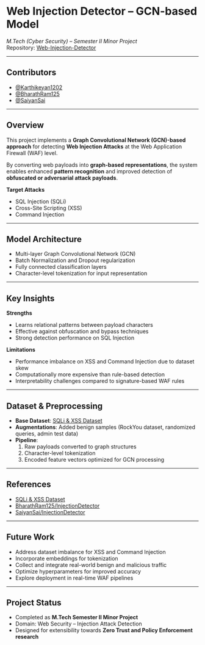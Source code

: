 # Web Injection Detector – GCN-based Model  
*M.Tech (Cyber Security) – Semester II Minor Project*  
Repository: [Web-Injection-Detector](https://github.com/Karthikeyan1202/Web-Injection-Detector)  

---

## Contributors
- [@Karthikeyan1202](https://github.com/Karthikeyan1202)  
- [@BharathRam125](https://github.com/BharathRam125)  
- [@SaiyanSai](https://github.com/SaiyanSai)  

---

## Overview
This project implements a **Graph Convolutional Network (GCN)-based approach** for detecting **Web Injection Attacks** at the Web Application Firewall (WAF) level.  

By converting web payloads into **graph-based representations**, the system enables enhanced **pattern recognition** and improved detection of **obfuscated or adversarial attack payloads**.  

**Target Attacks**
- SQL Injection (SQLi)  
- Cross-Site Scripting (XSS)  
- Command Injection  

---

## Model Architecture
- Multi-layer Graph Convolutional Network (GCN)  
- Batch Normalization and Dropout regularization  
- Fully connected classification layers  
- Character-level tokenization for input representation  

---

## Key Insights
**Strengths**
- Learns relational patterns between payload characters  
- Effective against obfuscation and bypass techniques  
- Strong detection performance on SQL Injection  

**Limitations**
- Performance imbalance on XSS and Command Injection due to dataset skew  
- Computationally more expensive than rule-based detection  
- Interpretability challenges compared to signature-based WAF rules  

---

## Dataset & Preprocessing
- **Base Dataset**: [SQLi & XSS Dataset](https://www.kaggle.com/datasets/alextrinity/sqli-xss-dataset)  
- **Augmentations**: Added benign samples (RockYou dataset, randomized queries, admin test data)  
- **Pipeline**:  
  1. Raw payloads converted to graph structures  
  2. Character-level tokenization  
  3. Encoded feature vectors optimized for GCN processing  

---

## References
- [SQLi & XSS Dataset](https://www.kaggle.com/datasets/alextrinity/sqli-xss-dataset)  
- [BharathRam125/InjectionDetector](https://github.com/BharathRam125/InjectionDetector)  
- [SaiyanSai/InjectionDetector](https://github.com/SaiyanSai/InjectionDetector)  

---

## Future Work
- Address dataset imbalance for XSS and Command Injection  
- Incorporate embeddings for tokenization  
- Collect and integrate real-world benign and malicious traffic  
- Optimize hyperparameters for improved accuracy  
- Explore deployment in real-time WAF pipelines  

---

## Project Status
- Completed as **M.Tech Semester II Minor Project**  
- Domain: Web Security – Injection Attack Detection  
- Designed for extensibility towards **Zero Trust and Policy Enforcement research**  

